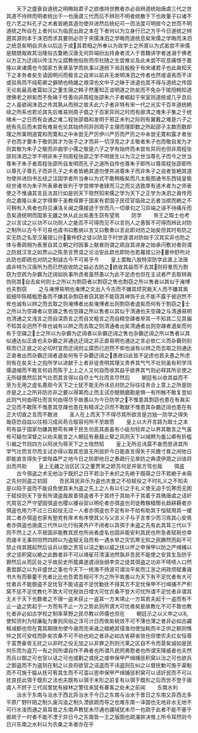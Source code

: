 <!-- { "loadSidebar": true } -->
　　天下之盛衰自道统之明晦始君子之欲维持世教者亦必自辨道统始唐虞三代之世其道不待辨而明者统出于一也唐虞三代而后不辨则不明者统散于下也故董子曰诸不在六艺之科孔子之术者皆絶其道勿使并进然后统纪可一而法度可明居今之世而不明道统之所自在上者何以为临民出政之本在下者何以为立身行已之方乎今日道统之辨遡其源则本于洙泗而求其要则必宗于宋儒洙泗之学晦而道统息矣宋儒之学晦而洙泗之统息矣明自洪永以后迄于成其君相之所奉以为政学士之所禀以为式曷尝不宋儒是兢兢哉故其治隆俗古夐絶汉唐无何异端纷出持身者流入于晋魏讲学者迷溺于佛老以方正为迂阔以传注为尘腐教弛俗败而宗社随之生尝推论及此未尝不叹息痛恨于嘉隆以来诸儒也今国家方表章圣学而执事以道统下询且殷殷于有宋诸君子也此眞知天下之本务者矣生请因明问而极言之自宋以前非无发明洙泗之传者也然或语焉而不详或驳焉而不纯荀卿之僻陋也杨雄之艰深也文中子之昧于进退也其不得与道统之传固无论矣最高者莫如汉之董生唐之韩子然董知正谊明道之防矣而不免杂于隂阳韩知道徳佛老之辨矣而不免昧于性善向非周程张邵朱六子者崛起于宋室则道统或几乎息后之人虽欲闻洙泗之传其孰从而辨之故夫此六子者非特有宋一代之光实千百年道统絶续之所系也若论其先后难易则周子倡之于百家异同之时而有廓清之难朱子集之于统绪未一之日而有会通之难二程张邵倡和发明于邪正未判之际则有翼戴之难是六子之统有先后而未尝有难易也论其始终同异则周子主理而理即数之所起邵子主数而数即理之所寓明道寛和而寛和之中未尝无严厉伊川严厉而严厉之中未尝无寛和露才者张子也而才要本于敬则其才为张子之才而非一切浮竞之才主敬者朱子也而敬自发为才则其敬为朱子之敬而非曲学小儒之敬是六子之学有始终而未尝有异同也但非周程张邵则洙泗之学不明非朱子则周程张邵之学不明故生以为汉之世当尊孔子而今之世当尊朱子朱子者周程张邵所自发明而孔子之道所自传也尊朱子即所以尊周程张邵即所以尊孔子尊孔子而非孔子之术者皆絶其道勿使并进尊朱子而非朱子之说者皆絶其道勿使并进四书五经之注固学者所当奉以为式不敢稍叛矣而凡太极图通书东西铭皇极经世诸书为朱子所表章者皆列于学宫俾学者肄而习之而又选敦厚有道术者为之师表使之不惟诵其言且法其行如是则天下晓然知宋儒之学为天下之正学为洙泗之眞传而向之嘉隆以来之学得罪于圣教得罪于国家有君国子民莅官临政之志者当摈而絶之不可稍有入焉者也将见濓洛关闽之儒接迹于世而凡一切章句之习异端之诬不待痛斥而息矣道统明而国家无疆之休从此出矣愚生窃有望焉
　　防学
　　帝王之取士也考之以言试之以功不以功则人之能否不可得而见不以言则人之愚智不可得而辨此对防之制所以古今不可易也虞书曰敷纳以言又曰敷奏以言此即对防之始矣但其时有防之实无防之名至汉鼂错公孙董仲舒之徒以防显于时世遂谓对防始于汉其实非也防之体与奏疏相为表里自其立朝之时因事上献者则谓之疏自其进身之始承问敷对者则谓之防就汉言之如贾山之陈至言贾谊之论治安此疏也即防也若鼂错公孙董仲舒所对此防也即疏也对防之制诚古今不可易乎今
　　皇上罢黜八股特崇防学此直上法唐虞非特为汉唐所为而已然欲收防之益必去防之欲收其益而不去其则将羣而为剽窃为空疏为杂霸为迂阔如执事所虑者虽然愚以为此不足虑也但在主试者严去取辨眞伪则其自去矣何则士之所以为剽窃者以剽窃之售也剽窃之所以售者以其似于淹博也夫剽窃
　　之与淹博易明也淹博之文出入今古而不嫌其烦究极天人而不嫌其奥钜细毕陈精粗悉备而不嫌其杂剽窃者窃其貌不能窃其神饰于此不能不露于彼迥然不侔也诚有以辨之而去取之则淹博者出矣淹博者出则剽窃者退矣而何有于剽窃之士之所以为空疎者以空疎之售也空疎之所以售者以其似于清通也夫空疎之与清通易明也清通之文浅言之而自深质言之而自文粗言之而自精空疎者举其一不知其二见其偏不知其全迥然不侔也诚有以辨之而去取之则清通者出矣清通者出则空疎者退矣而何有于空疎之士之所以为杂霸为迂阔者以杂霸迂阔之售也杂霸迂阔之所以售者以其似通达似正直也夫杂霸之非通达迂阔之非正直易明也通达之言必依仁义而杂霸则刻核而已正直之论必切时宜而迂阔则尘腐而已迥然不侔也诚有以辨之而去取之则通达正直者出而杂霸迂阔者退矣何有于杂覇迂阔之愚故曰此皆不足虑也若夫愚之所虑则有在矣夫士之抱所学以进献于上者非徒贵明其理又贵养其气气不壮则虽有积学鸿儒退缩而不敢言何自而陈于上上之人又何自而收其益乎欲养其气则必释其所忌使之无所疑畏然后其气壮而其言得以自尽士气壮而言尽然后
　　朝廷有以收其益而不至为无用之虚名愚观今天下之士犹不能无所讳忌对防之际往往务合上意上之所是防亦是之上之所非防亦非之要以得第而止而主试亦兢兢磨勘是惧一有所触不敢复登如此则气何由得壮而言何由得尽乎故愚以为今日防学之不惟患其剽窃也患在有眞实之见而不敢陈不惟患其空疎也患在有精详之识而不敢献不惟患其杂霸迂阔也患在有正大切直之言而不敢进
　　圣人在上而天下不得尽其所欲言是岂独一防学之得失哉窃恐自兹以往相习成风苟合取容何所不至故愿
　　皇上以大开言路为取士之本苟有益于国家勿嫌其戅苟有裨于民生勿恶其直虽有小疵勿轻弃之以养其敢言之气虽有可疑勿深督之以劝夫能言之人朝廷有悬鼗止辇之风则天下以缄黙为羞公卿有折槛引裾之节则四方以阿谀为辱天下之士晓然知
　　皇上无所忌讳莫不奋而思进其所学气壮而言尽而主试亦得以取其忠直无所屈折今日能直言得失于风檐寸晷之闲他日即能直言得失于堂陛森严之地今日之防即他日之奏疏行见臯防之典谟伊周之训诰将出而共助
　　皇上无疆之治区区汉之董贾宋之欧苏何足并驱方驾也哉
　　弭盗
　　古今弭盗之术无他治于既炽之日不若治于未炽之先絶于既萌之日不若絶于未萌之先何则盗之初固
　　吾民耳民非乐为盗也衣食之不给赋役之不时礼义之不知夫是以陷于盗而不能自免使其未为盗之先上之人有以引之于礼义使无迫于饥寒而无困于赋役则天下安有所谓盗哉故善弭盗者不于其终于其始不于其着于其微唐虞之诘奸宄周官之严守望固弭盗也稷以播谷契以明伦者亦弭盗也司徒教稼穑酂长趋耕耨者亦弭盗也用力不过三日起役无过一人者亦弭盗也不足有补不给有助其于恒赋用其一缓其二者亦弭盗也家有塾党有庠术有序使其父与父言义子与子言孝少而习焉其心安焉者亦弭盗也唐虞三代所以化行俗美外户不闭者以其弭于未盗之先有此具耳三代以下则不然上之人平居固非能教其民也所尚者虚名也固非能安利其民也所急者赋税也幸而歳丰无事则坦然四顾以为盗赋无自而有一遇水旱之灾饥寒无知之民蹶然而起不可禁止待其既起然后设兵以御之责官以诘之勦以威之抚以怀之申保甲以防之严缉捕以求之惩积窝以絶之此数者非不可以靖雈苻清潢池然孰非吾民不能使之安其生及防乎罪然后从而区处之乎故前史所载龚遂虞诩张纲李崇之徒其弭盗之功非不啧啧人口然愚尝鄙之以为非盛世之事也今天下一统海不扬波可谓治平矣而江浙之闲政烦赋重歳书大有而藜藿不充者比比也吾君吾相可不为之所乎故愚以为天下有不足忧者有大可忧者兵不能御盗不足忧官不能诘盗不足忧勦抚不得其方不足忧保甲不行缉捕不严积窝不惩不足忧教化不敦大可忧税敛日增大可忧农桑不登大可忧所谓不足忧者非谓其无关于天下也数者之不理一盗未获止一盗耳一方未靖止一方耳若夫起于一盗而有不止一盗之势起于一方而有不止一方之势此则所谓大可忧者矣是故教化不可不敦也教化者非必如古学校之制率草野之民尽教以师儒也但在
　　朝廷示之以义申之以礼使知货利为轻廉耻为重则风俗之淳可计日而俟矣税敛不可不薄也薄之者非必如古蠲租减额也但在寛其期限勿使今歳而完来歳之粮絶其侵渔勿使加耗而半正供之额则憔悴之民可安枕而卧矣农桑不可不劝也劝之者非必如古省耕省敛也但使农夫红女恒尊于富贾豪胥无扰之以非时之役无加之以非罪之刑则污莱之区自不令而垦矣诚如是民何乐而为盗万一有之则所谓自作不典者也所谓凡民罔弗憝者也所谓天降威者也夫然而兵以御之可也官以诘之可也或剿之或抚之或申保甲严缉捕惩积窝以治之可也欲兵之御盗而不为盗则在制之以良将欲官之诘盗而不讳盗则在纠之以督抚勦可施于渠魁而不可施于脇从抚可宥其生而不可滥以恩申保甲严缉捕惩积窝可以诘奸民而不可以扰良民此弭于既形之法也夫既有以弭于未形之前复有以弭于既形之后而世不登于唐虞人不跻于三代闾里犹有緑林之警往来犹有暴客之处未之前闻
　　东南水利
　　治水于东南与治水于西北异治水于今日之东南与治水于昔日之东南又异西北多平原广野阡陌之制久废沟洫之制久湮欲疏而导之也难东南一泽国也无地非水无地不可行水浚而通之易耳昔之东南声教犹未尽通也疆域犹未尽一也疏于此者不能不塞于彼疏于一时者不能不湮于异日今之东南皆一王之版图也疏瀹排决惟上所令耳然则今日兴东南之水利以为农桑之本者亦在乎
